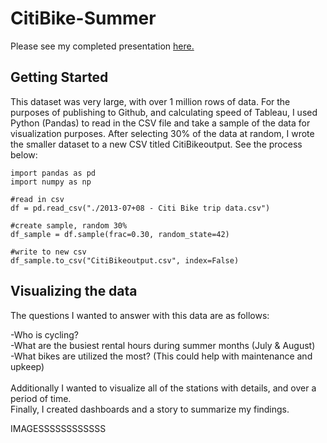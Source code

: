 # CitiBike-Summer

Please see my completed presentation [here.](https://public.tableau.com/views/CitiBikeSummerEdition/CitiBikeSummerEdition?:language=en-US&publish=yes&:display_count=n&:origin=viz_share_link)

## Getting Started  
This dataset was very large, with over 1 million rows of data. For the purposes of publishing to Github, and calculating speed of Tableau, I used Python (Pandas) to read in the CSV file and take a sample of the data for visualization purposes. After selecting 30% of the data at random, I wrote the smaller dataset to a new CSV titled CitiBikeoutput. See the process below:

    import pandas as pd
    import numpy as np

    #read in csv
    df = pd.read_csv("./2013-07+08 - Citi Bike trip data.csv")

    #create sample, random 30%
    df_sample = df.sample(frac=0.30, random_state=42)

    #write to new csv
    df_sample.to_csv("CitiBikeoutput.csv", index=False)


## Visualizing the data  
The questions I wanted to answer with this data are as follows:

-Who is cycling?  <br>
-What are the busiest rental hours during summer months (July & August)  <br>
-What bikes are utilized the most? (This could help with maintenance and upkeep)   <br>   
Additionally I wanted to visualize all of the stations with details, and over a period of time. <br>
Finally, I created dashboards and a story to summarize my findings. <br>


IMAGESSSSSSSSSSSS

